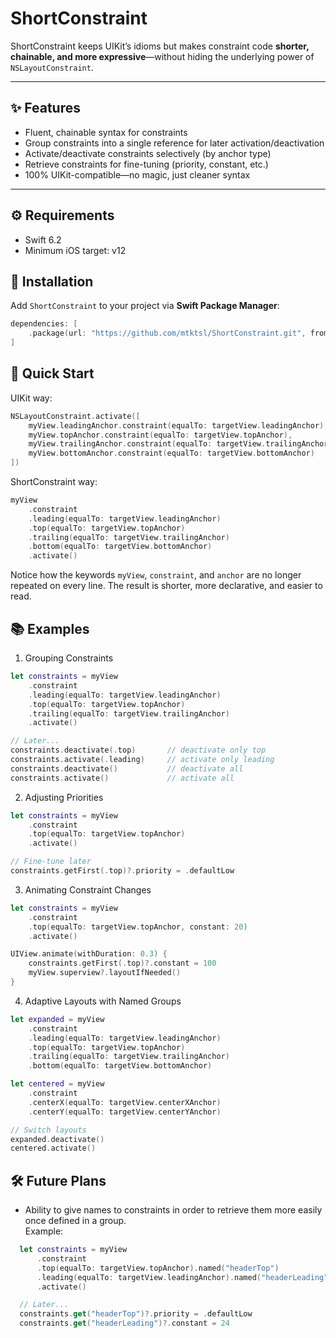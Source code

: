 # ShortConstraint

ShortConstraint keeps UIKit’s idioms but makes constraint code **shorter, chainable, and more expressive**—without hiding the underlying power of `NSLayoutConstraint`.

---

## ✨ Features
- Fluent, chainable syntax for constraints  
- Group constraints into a single reference for later activation/deactivation  
- Activate/deactivate constraints selectively (by anchor type)  
- Retrieve constraints for fine-tuning (priority, constant, etc.)  
- 100% UIKit-compatible—no magic, just cleaner syntax  

---

## ⚙️ Requirements
- Swift 6.2
- Minimum iOS target: v12

## 🚀 Installation

Add `ShortConstraint` to your project via **Swift Package Manager**:

```swift
dependencies: [
    .package(url: "https://github.com/mtktsl/ShortConstraint.git", from: "1.0.0")
]
```
## 🏁 Quick Start

UIKit way:
```swift
NSLayoutConstraint.activate([
    myView.leadingAnchor.constraint(equalTo: targetView.leadingAnchor),
    myView.topAnchor.constraint(equalTo: targetView.topAnchor),
    myView.trailingAnchor.constraint(equalTo: targetView.trailingAnchor),
    myView.bottomAnchor.constraint(equalTo: targetView.bottomAnchor)
])
```

ShortConstraint way:

```swift
myView
    .constraint
    .leading(equalTo: targetView.leadingAnchor)
    .top(equalTo: targetView.topAnchor)
    .trailing(equalTo: targetView.trailingAnchor)
    .bottom(equalTo: targetView.bottomAnchor)
    .activate()
```

Notice how the keywords `myView`, `constraint`, and `anchor` are no longer repeated on every line. The result is shorter, more declarative, and easier to read.

## 📚 Examples

1. Grouping Constraints

```swift
let constraints = myView
    .constraint
    .leading(equalTo: targetView.leadingAnchor)
    .top(equalTo: targetView.topAnchor)
    .trailing(equalTo: targetView.trailingAnchor)
    .activate()

// Later...
constraints.deactivate(.top)       // deactivate only top
constraints.activate(.leading)     // activate only leading
constraints.deactivate()           // deactivate all
constraints.activate()             // activate all
```

2. Adjusting Priorities

```swift
let constraints = myView
    .constraint
    .top(equalTo: targetView.topAnchor)
    .activate()

// Fine-tune later
constraints.getFirst(.top)?.priority = .defaultLow
```

3. Animating Constraint Changes

```swift
let constraints = myView
    .constraint
    .top(equalTo: targetView.topAnchor, constant: 20)
    .activate()

UIView.animate(withDuration: 0.3) {
    constraints.getFirst(.top)?.constant = 100
    myView.superview?.layoutIfNeeded()
}
```

4. Adaptive Layouts with Named Groups

```swift
let expanded = myView
    .constraint
    .leading(equalTo: targetView.leadingAnchor)
    .top(equalTo: targetView.topAnchor)
    .trailing(equalTo: targetView.trailingAnchor)
    .bottom(equalTo: targetView.bottomAnchor)

let centered = myView
    .constraint
    .centerX(equalTo: targetView.centerXAnchor)
    .centerY(equalTo: targetView.centerYAnchor)

// Switch layouts
expanded.deactivate()
centered.activate()
```

## 🛠 Future Plans

- Ability to give names to constraints in order to retrieve them more easily once defined in a group.  
  Example:
```swift
  let constraints = myView
      .constraint
      .top(equalTo: targetView.topAnchor).named("headerTop")
      .leading(equalTo: targetView.leadingAnchor).named("headerLeading")
      .activate()

  // Later...
  constraints.get("headerTop")?.priority = .defaultLow
  constraints.get("headerLeading")?.constant = 24
```
